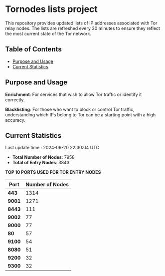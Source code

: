 # Tornodes lists project

This repository provides updated lists of IP addresses associated with Tor relay nodes. The lists are refreshed every 30 minutes to ensure they reflect the most current state of the Tor network.

## Table of Contents

- [Purpose and Usage](#purpose-and-usage)
- [Current Statistics](#current-statistics)


## Purpose and Usage

**Enrichment**: For services that wish to allow Tor traffic or identify it correctly.

**Blacklisting**: For those who want to block or control Tor traffic, understanding which IPs belong to Tor can be a starting point with a high accuracy.

## Current Statistics

Last update time : 2024-06-20 22:30:04 UTC

- **Total Number of Nodes**: 7958
- **Total of Entry Nodes**: 3843

**TOP 10 PORTS USED FOR TOR ENTRY NODES**

| **Port** | **Number of Nodes** |
|------|-----------------|
| **443**   | 1314  |
| **9001**   | 1271  |
| **8443**   | 111  |
| **9002**   | 77  |
| **9000**   | 77  |
| **80**   | 57  |
| **9100**   | 54  |
| **8080**   | 51  |
| **9200**   | 32  |
| **9300**   | 32  |

